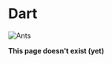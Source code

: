 # Dart

![Ants](https://media.giphy.com/media/MLYvQVgQ1RSA8/giphy.gif)

**This page doesn't exist \(yet\)**

